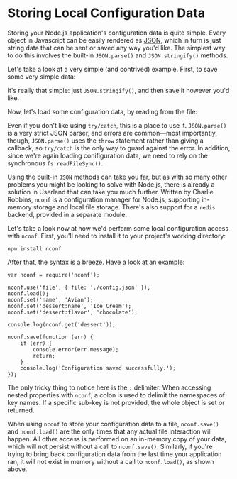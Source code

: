 # Storing Local Configuration Data

Storing your Node.js application's configuration data is quite simple. Every object in Javascript can be easily rendered as [JSON](what-is-json.html), which in turn is just string data that can be sent or saved any way you'd like. The simplest way to do this involves the built-in `JSON.parse()` and `JSON.stringify()` methods.

Let's take a look at a very simple (and contrived) example.  First, to save some very simple data:

<script src='http://snippets.c9.io/github.com/c9/nodemanual.org-examples/nodejs_dev_guide/storing_local_data/storing.local.data.1.js?linestart=0&lineend=0&showlines=false' defer='defer'></script>

It's really that simple: just `JSON.stringify()`, and then save it however you'd like.

Now, let's load some configuration data, by reading from the file:

<script src='http://snippets.c9.io/github.com/c9/nodemanual.org-examples/nodejs_dev_guide/storing_local_data/storing.local.data.2.js?linestart=0&lineend=0&showlines=false' defer='defer'></script>

Even if you don't like using `try/catch`, this is a place to use it.  `JSON.parse()` is a very strict JSON parser, and errors are common&mdash;most importantly, though, `JSON.parse()` uses the `throw` statement rather than giving a callback, so `try/catch` is the only way to guard against the error. In addition, since we're again loading conifiguration data, we need to rely on the synchronous `fs.readFileSync()`.

Using the built-in `JSON` methods can take you far, but as with so many other problems you might be looking to solve with Node.js, there is already a solution in Userland that can take you much further. Written by Charlie Robbins, `nconf` is a configuration manager for Node.js, supporting in-memory storage and local file storage. There's also support for a `redis` backend, provided in a separate module.

Let's take a look now at how we'd perform some local configuration access with `nconf`.  First, you'll need to install it to your project's working directory:

    npm install nconf

After that, the syntax is a breeze. Have a look at an example:

    var nconf = require('nconf');

    nconf.use('file', { file: './config.json' });
    nconf.load();
    nconf.set('name', 'Avian');
    nconf.set('dessert:name', 'Ice Cream');
    nconf.set('dessert:flavor', 'chocolate');

    console.log(nconf.get('dessert'));

    nconf.save(function (err) {
        if (err) {
            console.error(err.message);
            return;
        }
        console.log('Configuration saved successfully.');
    });

The only tricky thing to notice here is the `:` delimiter. When accessing nested properties with `nconf`, a colon is used to delimit the namespaces of key names.  If a specific sub-key is not provided, the whole object is set or returned.

When using `nconf` to store your configuration data to a file, `nconf.save()` and `nconf.load()` are the only times that any actual file interaction will happen.  All other access is performed on an in-memory copy of your data, which will not persist without a call to `nconf.save()`.  Similarly, if you're trying to bring back configuration data from the last time your application ran, it will not exist in memory without a call to `nconf.load()`, as shown above.